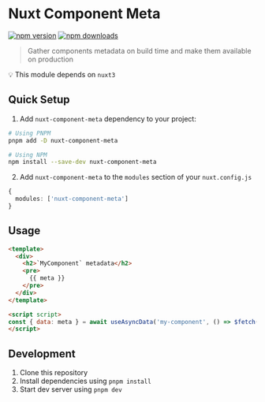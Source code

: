 # Nuxt Component Meta

[![npm version][npm-version-src]][npm-version-href]
[![npm downloads][npm-downloads-src]][npm-downloads-href]

> Gather components metadata on build time and make them available on production

💡 This module depends on `nuxt3`

## Quick Setup

1. Add `nuxt-component-meta` dependency to your project:

```bash
# Using PNPM
pnpm add -D nuxt-component-meta

# Using NPM
npm install --save-dev nuxt-component-meta
```

2. Add `nuxt-component-meta` to the `modules` section of your `nuxt.config.js`

```ts
{
  modules: ['nuxt-component-meta']
}
```

## Usage

```html
<template>
  <div>
    <h2>`MyComponent` metadata</h2>
    <pre>
      {{ meta }}
    </pre>
  </div>
</template>

<script script>
const { data: meta } = await useAsyncData('my-component', () => $fetch('/api/component-meta/my-component'))
</script>
```

<!-- Badges -->
[npm-version-src]: https://img.shields.io/npm/v/nuxt-component-meta/latest.svg?style=flat&colorA=002438&colorB=28CF8D
[npm-version-href]: https://npmjs.com/package/nuxt-component-meta

[npm-downloads-src]: https://img.shields.io/npm/dt/nuxt-component-meta.svg?style=flat&colorA=002438&colorB=28CF8D
[npm-downloads-href]: https://npmjs.com/package/nuxt-component-meta

## Development

1. Clone this repository
2. Install dependencies using `pnpm install`
3. Start dev server using `pnpm dev`
